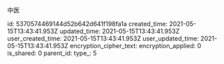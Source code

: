 中医

id: 5370574469144d52b642d641f198fa1a
created_time: 2021-05-15T13:43:41.953Z
updated_time: 2021-05-15T13:43:41.953Z
user_created_time: 2021-05-15T13:43:41.953Z
user_updated_time: 2021-05-15T13:43:41.953Z
encryption_cipher_text: 
encryption_applied: 0
is_shared: 0
parent_id: 
type_: 5